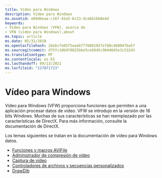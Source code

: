 ```yaml
---
title: Vídeo para Windows
description: Vídeo para Windows
ms.assetid: e09dbeaa-c167-41e5-bc23-dcabb1bb0e4d
keywords:
- Vídeo para Windows (VFW), acerca de
- VFW (vídeo para Windows),about
ms.topic: article
ms.date: 05/31/2018
ms.openlocfilehash: 2debcfe05f5eaebf77660102fef88c460047ba57
ms.sourcegitcommit: d75fc10b9f0825bbe5ce5045c90d4045e3c53243
ms.translationtype: MT
ms.contentlocale: es-ES
ms.lasthandoff: 09/13/2021
ms.locfileid: "127071723"
---
```

# <a name="video-for-windows"></a>Vídeo para Windows

Vídeo para Windows (VFW) proporciona funciones que permiten a una aplicación procesar datos de vídeo. VFW se introdujo en la versión de 16 bits Windows. Muchas de sus características se han reemplazado por las características de DirectX. Para más información, consulte la documentación de DirectX.

Los temas siguientes se tratan en la documentación de vídeo para Windows datos.

-   [Funciones y macros AVIFile](avifile-functions-and-macros.md)
-   [Administrador de compresión de vídeo](video-compression-manager.md)
-   [Captura de vídeo](video-capture.md)
-   [Controladores de archivos y secuencias personalizados](custom-file-and-stream-handlers.md)
-   [DrawDib](drawdib.md)

 

 




